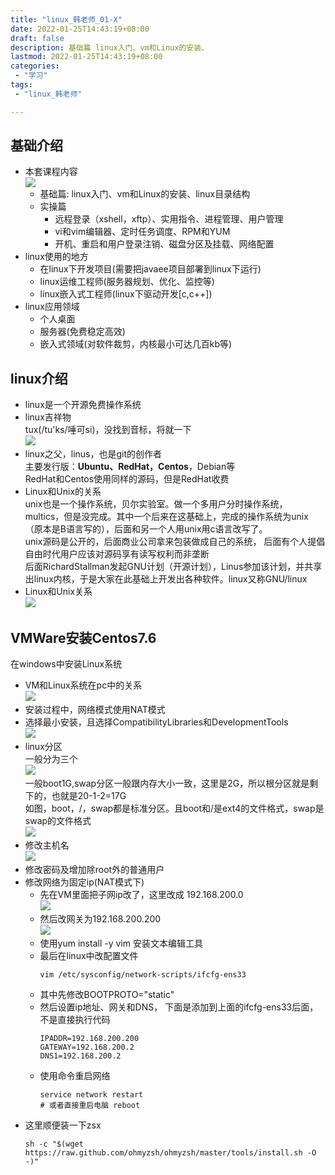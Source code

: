 ```yaml
---
title: "linux_韩老师_01-X"
date: 2022-01-25T14:43:19+08:00
draft: false
description: 基础篇 linux入门、vm和Linux的安装、 
lastmod: 2022-01-25T14:43:19+08:00
categories:
 - "学习"
tags: 
 - "linux_韩老师"

---
```


## 基础介绍  
* 本套课程内容   
  ![](https://raw.githubusercontent.com/lwmfjc/lwmfjc.github.io.resource/main/img/1643095663069.png)
  * 基础篇: linux入门、vm和Linux的安装、linux目录结构
  * 实操篇
    * 远程登录（xshell，xftp）、实用指令、进程管理、用户管理
    * vi和vim编辑器、定时任务调度、RPM和YUM
    * 开机、重启和用户登录注销、磁盘分区及挂载、网络配置
* linux使用的地方
  * 在linux下开发项目(需要把javaee项目部署到linux下运行)
  * linux运维工程师(服务器规划、优化、监控等)
  * linux嵌入式工程师(linux下驱动开发[c,c++])
* linux应用领域
  * 个人桌面
  * 服务器(免费稳定高效)
  * 嵌入式领域(对软件裁剪，内核最小可达几百kb等)
## linux介绍
* linux是一个开源免费操作系统
* linux吉祥物  
tux(/tu'ks/唾可si)，没找到音标，将就一下  
![](https://raw.githubusercontent.com/lwmfjc/lwmfjc.github.io.resource/main/img/1643096979670.png)
* linux之父，linus，也是git的创作者  
主要发行版：**Ubuntu、RedHat，Centos**，Debian等  
RedHat和Centos使用同样的源码，但是RedHat收费
* Linux和Unix的关系  
unix也是一个操作系统，贝尔实验室。做一个多用户分时操作系统，
multics，但是没完成。其中一个后来在这基础上，完成的操作系统为unix
（原本是B语言写的），后面和另一个人用unix用c语言改写了。  
unix源码是公开的，后面商业公司拿来包装做成自己的系统，
后面有个人提倡自由时代用户应该对源码享有读写权利而非垄断  
后面RichardStallman发起GNU计划（开源计划），Linus参加该计划，并共享出linux内核，于是大家在此基础上开发出各种软件。linux又称GNU/linux  
* Linux和Unix关系  
![](https://raw.githubusercontent.com/lwmfjc/lwmfjc.github.io.resource/main/img/1643098018271.png)
## VMWare安装Centos7.6
在windows中安装Linux系统  
* VM和Linux系统在pc中的关系  
![](https://raw.githubusercontent.com/lwmfjc/lwmfjc.github.io.resource/main/img/1643098209668.png)
* 安装过程中，网络模式使用NAT模式
* 选择最小安装，且选择CompatibilityLibraries和DevelopmentTools  
![](https://raw.githubusercontent.com/lwmfjc/lwmfjc.github.io.resource/main/img/1643100381319.png)
* linux分区  
一般分为三个  
![](https://raw.githubusercontent.com/lwmfjc/lwmfjc.github.io.resource/main/img/1643100444776.png)  
一般boot1G,swap分区一般跟内存大小一致，这里是2G，所以根分区就是剩下的，也就是20-1-2=17G  
如图，boot，/，swap都是标准分区。且boot和/是ext4的文件格式，swap是swap的文件格式  
![](https://raw.githubusercontent.com/lwmfjc/lwmfjc.github.io.resource/main/img/1643100873342.png)  
* 修改主机名  
![](https://raw.githubusercontent.com/lwmfjc/lwmfjc.github.io.resource/main/img/1643101039503.png)
* 修改密码及增加除root外的普通用户
* 修改网络为固定ip(NAT模式下)
  * 先在VM里面把子网ip改了，这里改成
  192.168.200.0  
  ![](https://raw.githubusercontent.com/lwmfjc/lwmfjc.github.io.resource/main/img/1643101673327.png)
  * 然后改网关为192.168.200.200  
  ![](https://raw.githubusercontent.com/lwmfjc/lwmfjc.github.io.resource/main/img/1643101741006.png)
  * 使用yum install -y vim 安装文本编辑工具
  * 最后在linux中改配置文件
      ``` 
      vim /etc/sysconfig/network-scripts/ifcfg-ens33
      ```
  * 其中先修改BOOTPROTO="static"
  * 然后设置ip地址、网关和DNS，
    下面是添加到上面的ifcfg-ens33后面，不是直接执行代码
      ``` 
      IPADDR=192.168.200.200
      GATEWAY=192.168.200.2
      DNS1=192.168.200.2
      ```
  * 使用命令重启网络  
      ``` 
      service network restart 
      # 或者直接重启电脑 reboot
      ```
* 这里顺便装一下zsx  
    ``` 
    sh -c "$(wget https://raw.github.com/ohmyzsh/ohmyzsh/master/tools/install.sh -O -)"
    ```